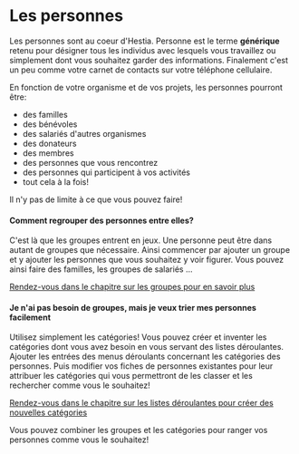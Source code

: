 # Les personnes

Les personnes sont au coeur d'Hestia. Personne est le terme **générique** retenu pour désigner tous les individus avec lesquels vous travaillez ou simplement dont vous souhaitez garder des informations. Finalement c'est un peu comme votre carnet de contacts sur votre téléphone cellulaire. 

En fonction de votre organisme et de vos projets, les personnes pourront être: 

* des familles
* des bénévoles
* des salariés d'autres organismes
* des donateurs 
* des membres
* des personnes que vous rencontrez 
* des personnes qui participent à vos activités
* tout cela à la fois! 

Il n'y pas de limite à ce que vous pouvez faire! 

#### Comment regrouper des personnes entre elles? 

C'est là que les groupes entrent en jeux. Une personne peut être dans autant de groupes que nécessaire. Ainsi commencer par ajouter un groupe et y ajouter les personnes que vous souhaitez y voir figurer. Vous pouvez ainsi faire des familles, les groupes de salariés ...

[Rendez-vous dans le chapitre sur les groupes pour en savoir plus](people_groups.md)


#### Je n'ai pas besoin de groupes, mais je veux trier mes personnes facilement

Utilisez simplement les catégories! Vous pouvez créer et inventer les catégories dont vous avez besoin en vous servant des listes déroulantes. Ajouter les entrées des menus déroulants concernant les catégories des personnes. Puis modifier vos fiches de personnes existantes pour leur attribuer les catégories qui vous permettront de les classer et les rechercher comme vous le souhaitez! 

[Rendez-vous dans le chapitre sur les listes déroulantes pour créer des nouvelles catégories](selectables.md)

Vous pouvez combiner les groupes et les catégories pour ranger vos personnes comme vous le souhaitez!
